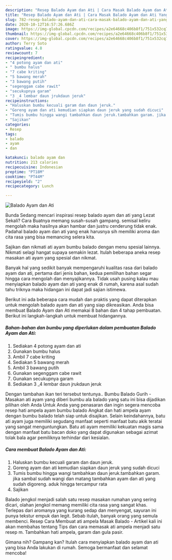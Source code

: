 ```yaml
---
description: "Resep Balado Ayam dan Ati | Cara Masak Balado Ayam dan Ati Yang Mudah Dan Praktis"
title: "Resep Balado Ayam dan Ati | Cara Masak Balado Ayam dan Ati Yang Mudah Dan Praktis"
slug: 782-resep-balado-ayam-dan-ati-cara-masak-balado-ayam-dan-ati-yang-mudah-dan-praktis
date: 2020-10-12T16:57:26.686Z
image: https://img-global.cpcdn.com/recipes/a2e64668c406b8f1/751x532cq70/balado-ayam-dan-ati-foto-resep-utama.jpg
thumbnail: https://img-global.cpcdn.com/recipes/a2e64668c406b8f1/751x532cq70/balado-ayam-dan-ati-foto-resep-utama.jpg
cover: https://img-global.cpcdn.com/recipes/a2e64668c406b8f1/751x532cq70/balado-ayam-dan-ati-foto-resep-utama.jpg
author: Terry Soto
ratingvalue: 4.8
reviewcount: 7
recipeingredient:
- "4 potong ayam dan ati"
- " bumbu halus"
- "7 cabe kriting"
- "5 bawang merah"
- "3 bawang putih"
- "segenggam cabe rawit"
- "secukupnya garam"
- "3 _4 lembar daun jrukdaun jeruk"
recipeinstructions:
- "Haluskan bumbu kecuali garam dan daun jeruk."
- "Goreng ayam dan ati kemudian siapkan daun jeruk yang sudah dicuci"
- "Tumis bumbu hingga wangi tambahkan daun jeruk.tambahkan garam. jika sambal sudah wangi dan matang tambahkan ayam dan ati yang sudah digoreng. aduk hingga tercampur rata"
- "Sajikan"
categories:
- Resep
tags:
- balado
- ayam
- dan

katakunci: balado ayam dan 
nutrition: 213 calories
recipecuisine: Indonesian
preptime: "PT18M"
cooktime: "PT44M"
recipeyield: "2"
recipecategory: Lunch

---
```



![Balado Ayam dan Ati](https://img-global.cpcdn.com/recipes/a2e64668c406b8f1/751x532cq70/balado-ayam-dan-ati-foto-resep-utama.jpg)

Bunda Sedang mencari inspirasi resep balado ayam dan ati yang Lezat Sekali? Cara Buatnya memang susah-susah gampang. semisal keliru mengolah maka hasilnya akan hambar dan justru cenderung tidak enak. Padahal balado ayam dan ati yang enak harusnya sih memiliki aroma dan cita rasa yang bisa memancing selera kita.

Sajikan dan nikmati ati ayam bumbu balado dengan menu spesial lainnya. Nikmati selagi hangat supaya semakin lezat. Itulah beberapa aneka resep masakan ati ayam yang spesial dan nikmat.

Banyak hal yang sedikit banyak mempengaruhi kualitas rasa dari balado ayam dan ati, pertama dari jenis bahan, kedua pemilihan bahan segar hingga cara mengolah dan menyajikannya. Tidak usah pusing kalau mau menyiapkan balado ayam dan ati yang enak di rumah, karena asal sudah tahu triknya maka hidangan ini dapat jadi sajian istimewa.


Berikut ini ada beberapa cara mudah dan praktis yang dapat diterapkan untuk mengolah balado ayam dan ati yang siap dikreasikan. Anda bisa membuat Balado Ayam dan Ati memakai 8 bahan dan 4 tahap pembuatan. Berikut ini langkah-langkah untuk membuat hidangannya.

<!--inarticleads1-->

##### Bahan-bahan dan bumbu yang diperlukan dalam pembuatan Balado Ayam dan Ati:

1. Sediakan 4 potong ayam dan ati
1. Gunakan  bumbu halus
1. Ambil 7 cabe kriting
1. Sediakan 5 bawang merah
1. Ambil 3 bawang putih
1. Gunakan segenggam cabe rawit
1. Gunakan secukupnya garam
1. Sediakan 3 _4 lembar daun jrukdaun jeruk


Dengan tambahan ikan teri tersebut tentunya.. Bumbu Balado Gurih - Masakan ati ayam yang diberi bumbu ala balado yang satu ini bisa dijadikan pilihan oleh Anda Untuk Anda yang penasaran dan ingin segera mencoba resep hati ampela ayam bumbu balado Angkat dan hati ampela ayam dengan bumbu balado telah siap untuk disajikan. Selain keindahannya, batu ati ayam juga memiliki segudang manfaat seperti manfaat batu akik teratai yang sangat menguntungkan. Batu ati ayam memiliki kekuatan magis sama dengan manfaat batu bacan doko yang dapat digunakan sebagai azimat tolak bala agar pemiliknya terhindar dari kesialan. 

<!--inarticleads2-->

##### Cara membuat Balado Ayam dan Ati:

1. Haluskan bumbu kecuali garam dan daun jeruk.
1. Goreng ayam dan ati kemudian siapkan daun jeruk yang sudah dicuci
1. Tumis bumbu hingga wangi tambahkan daun jeruk.tambahkan garam. jika sambal sudah wangi dan matang tambahkan ayam dan ati yang sudah digoreng. aduk hingga tercampur rata
1. Sajikan


Balado jengkol menjadi salah satu resep masakan rumahan yang sering dicari, olahan jengkol memang memiliki cita rasa yang sangat khas. Terlepas dari aromanya yang kurang sedap dan menyengat, sayuran ini punya tekstur empuk dan legit. Sebab itulah, banyak orang yang semula membenci. Resep Cara Membuat ati ampela Masak Balado - Artikel kali ini akan membahas tentang Tips dan cara memasak ati ampela menjadi satu resep m. Tambahkan hati ampela, garam dan gula pasir. 

Gimana nih? Gampang kan? Itulah cara menyiapkan balado ayam dan ati yang bisa Anda lakukan di rumah. Semoga bermanfaat dan selamat mencoba!
